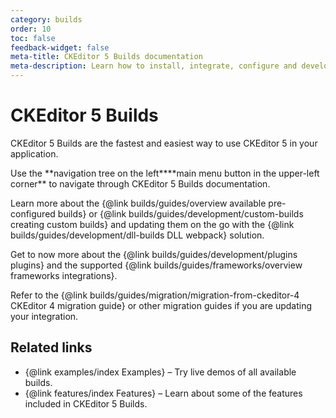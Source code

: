 ```yaml
---
category: builds
order: 10
toc: false
feedback-widget: false
meta-title: CKEditor 5 Builds documentation
meta-description: Learn how to install, integrate, configure and develop CKEditor 5 Builds. Browse through API documentation and online samples.
---
```


# CKEditor 5 Builds

CKEditor 5 Builds are the fastest and easiest way to use CKEditor 5 in your application.

<info-box>
	Use the <span class="navigation-hint_desktop">**navigation tree on the left**</span><span class="navigation-hint_mobile">**main menu button in the upper-left corner**</span> to navigate through CKEditor 5 Builds documentation.
</info-box>

Learn more about the {@link builds/guides/overview available pre-configured builds} or {@link builds/guides/development/custom-builds creating custom builds} and updating them on the go with the {@link builds/guides/development/dll-builds DLL webpack} solution.

Get to now more about the {@link builds/guides/development/plugins plugins} and the supported {@link builds/guides/frameworks/overview frameworks integrations}.

Refer to the {@link builds/guides/migration/migration-from-ckeditor-4 CKEditor 4 migration guide} or other migration guides if you are updating your integration.

## Related links

 * {@link examples/index Examples} &ndash; Try live demos of all available builds.
 * {@link features/index Features} &ndash; Learn about some of the features included in CKEditor 5 Builds.
